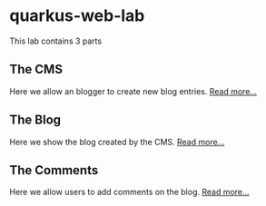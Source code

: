 # quarkus-web-lab

This lab contains 3 parts

## The CMS

Here we allow an blogger to create new blog entries. [Read more...](./cms/README.md)

## The Blog

Here we show the blog created by the CMS. [Read more...](./blog/README.md)

## The Comments

Here we allow users to add comments on the blog. [Read more...](./comments/README.md)
